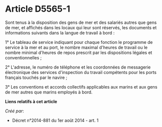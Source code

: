 # Article D5565-1

Sont tenus à la disposition des gens de mer et des salariés autres que gens de mer, et affichés dans les locaux qui leur sont
réservés, les documents et informations suivants dans la langue de travail à bord : 

1° Le tableau de service indiquant pour chaque fonction le programme de service à la mer et au port, le nombre maximal
d'heures de travail ou le nombre minimal d'heures de repos prescrit par les dispositions légales et conventionnelles ; 

2° L'adresse, le numéro de téléphone et les coordonnées de messagerie électronique des services d'inspection du travail
compétents pour les ports français touchés par le navire ; 

3° Les conventions et accords collectifs applicables aux marins et aux gens de mer autres que marins employés à bord.

**Liens relatifs à cet article**

_Créé par_:

  - Décret n°2014-881 du 1er août 2014 - art. 1
